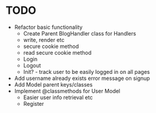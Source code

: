 # TODO
* Refactor basic functionality
  * Create Parent BlogHandler class for Handlers
  * write, render etc
  * secure cookie method
  * read secure cookie method
  * Login
  * Logout
  * Init? - track user to be easily logged in on all pages
* Add username already exists error message on signup
* Add Model parent keys/classes
* Implement @classmethods for User Model
  * Easier user info retrieval etc
  * Register
